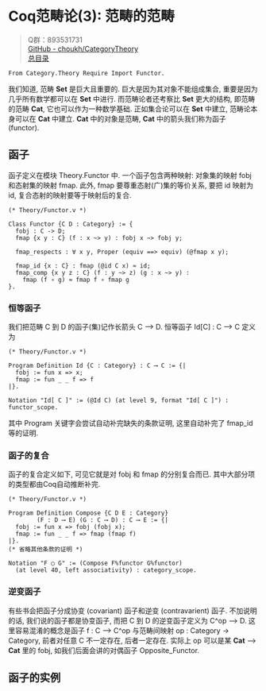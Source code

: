 # Coq范畴论(3): 范畴的范畴

> Q群：893531731  
> [GitHub - choukh/CategoryTheory](https://github.com/choukh/CategoryTheory)  
> [总目录](https://zhuanlan.zhihu.com/p/556697215)  

```Coq
From Category.Theory Require Import Functor.
```

我们知道, 范畴 **Set** 是巨大且重要的. 巨大是因为其对象不能组成集合, 重要是因为几乎所有数学都可以在 **Set** 中进行. 而范畴论者还考察比 **Set** 更大的结构, 即范畴的范畴 **Cat**, 它也可以作为一种数学基础. 正如集合论可以在 **Set** 中建立, 范畴论本身可以在 **Cat** 中建立. **Cat** 中的对象是范畴, **Cat** 中的箭头我们称为函子 (functor).

## 函子

函子定义在模块 Theory.Functor 中. 一个函子包含两种映射: 对象集的映射 fobj 和态射集的映射 fmap. 此外, fmap 要尊重态射(广)集的等价关系, 要把 id 映射为 id, 复合态射的映射要等于映射后的复合.

```Coq
(* Theory/Functor.v *)

Class Functor {C D : Category} := {
  fobj : C -> D;
  fmap {x y : C} (f : x ~> y) : fobj x ~> fobj y;

  fmap_respects : ∀ x y, Proper (equiv ==> equiv) (@fmap x y);

  fmap_id {x : C} : fmap (@id C x) ≈ id;
  fmap_comp {x y z : C} (f : y ~> z) (g : x ~> y) :
    fmap (f ∘ g) ≈ fmap f ∘ fmap g
}.
```

### 恒等函子

我们把范畴 C 到 D 的函子(集)记作长箭头 C ⟶ D. 恒等函子 Id[C] : C ⟶ C 定义为

```Coq
(* Theory/Functor.v *)

Program Definition Id {C : Category} : C ⟶ C := {|
  fobj := fun x => x;
  fmap := fun _ _ f => f
|}.

Notation "Id[ C ]" := (@Id C) (at level 9, format "Id[ C ]") : functor_scope.
```

其中 Program 关键字会尝试自动补完缺失的条款证明, 这里自动补完了 fmap_id 等的证明.

### 函子的复合

函子的复合定义如下, 可见它就是对 fobj 和 fmap 的分别复合而已. 其中大部分项的类型都由Coq自动推断补完.

```Coq
(* Theory/Functor.v *)

Program Definition Compose {C D E : Category}
        (F : D ⟶ E) (G : C ⟶ D) : C ⟶ E := {|
  fobj := fun x => fobj (fobj x);
  fmap := fun _ _ f => fmap (fmap f)
|}.
(* 省略其他条款的证明 *)

Notation "F ◯ G" := (Compose F%functor G%functor)
  (at level 40, left associativity) : category_scope.
```

### 逆变函子

有些书会把函子分成协变 (covariant) 函子和逆变 (contravarient) 函子. 不加说明的话, 我们说的函子都是协变函子, 而把 C 到 D 的逆变函子定义为 C^op ⟶ D. 这里容易混淆的概念是函子 f : C ⟶ C^op 与范畴间映射 op : Category → Category, 前者对任意 C 不一定存在, 后者一定存在. 实际上 op 可以是某 **Cat** ⟶ **Cat** 里的 fobj, 如我们后面会讲的对偶函子 Opposite_Functor.

## 函子的实例


